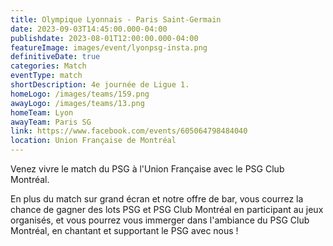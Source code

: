 ```yaml
---
title: Olympique Lyonnais - Paris Saint-Germain
date: 2023-09-03T14:45:00.000-04:00
publishdate: 2023-08-01T12:00:00.000-04:00
featureImage: images/event/lyonpsg-insta.png
definitiveDate: true
categories: Match
eventType: match
shortDescription: 4e journée de Ligue 1.
homeLogo: /images/teams/159.png
awayLogo: /images/teams/13.png
homeTeam: Lyon
awayTeam: Paris SG
link: https://www.facebook.com/events/605064798484040
location: Union Française de Montréal
---
```


Venez vivre le match du PSG à l'Union Française avec le PSG Club Montréal.

En plus du match sur grand écran et notre offre de bar, vous courrez la chance de gagner des lots PSG et PSG Club Montréal en participant au jeux organisés, et vous pourrez vous immerger dans l'ambiance du PSG Club Montréal, en chantant et supportant le PSG avec nous !
